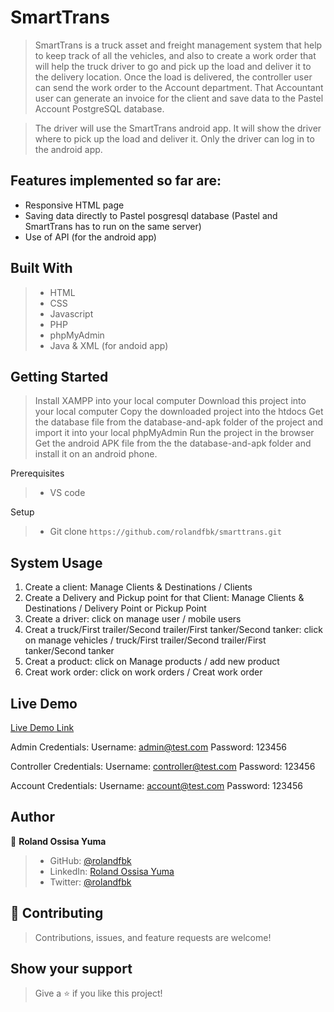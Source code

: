 # SmartTrans

> SmartTrans is a truck asset and freight management system that help to keep track of all the vehicles, and also to create a work order that will help the truck driver to go and pick up the load and deliver it to the delivery location. Once the load is delivered, the controller user can send the work order to the Account department. That Accountant user can generate an invoice for the client and save data to the Pastel Account PostgreSQL database.

> The driver will use the SmartTrans android app. It will show the driver where to pick up the load and deliver it. Only the driver can log in to the android app.

## Features implemented so far are:

- Responsive HTML page
- Saving data directly to Pastel posgresql database (Pastel and SmartTrans has to run on the same server)
- Use of API (for the android app)

## Built With

>- HTML
>- CSS
>- Javascript
>- PHP 
>- phpMyAdmin
>- Java & XML (for andoid app)

## Getting Started

> Install XAMPP into your local computer
> Download this project into your local computer
> Copy the downloaded project into the htdocs
> Get the database file from the database-and-apk folder of the project and import it into your local phpMyAdmin
> Run the project in the browser
> Get the android APK file from the the database-and-apk folder and install it on an android phone.

Prerequisites
>- VS code

Setup
>- Git clone `https://github.com/rolandfbk/smarttrans.git`

## System Usage

1. Create a client: Manage Clients & Destinations / Clients
2. Create a Delivery and Pickup point for that Client: Manage Clients & Destinations / Delivery Point or Pickup Point
3. Create a driver: click on manage user / mobile users
4. Creat a truck/First trailer/Second trailer/First tanker/Second tanker: click on manage vehicles / truck/First trailer/Second trailer/First tanker/Second tanker
5. Creat a product: click on Manage products / add new product
6. Creat work order: click on work orders / Creat work order

## Live Demo

[Live Demo Link](https://cheapprice.co.za/smarttrans/)

Admin Credentials:
Username: admin@test.com
Password: 123456

Controller Credentials:
Username: controller@test.com
Password: 123456

Account Credentials:
Username: account@test.com
Password: 123456


## Author

👤 **Roland Ossisa Yuma**

>- GitHub: [@rolandfbk](https://github.com/rolandfbk)
>- LinkedIn: [Roland Ossisa Yuma](https://linkedin.com/in/roland-ossisa-yuma)
>- Twitter: [@rolandfbk](https://twitter.com/rolandfbk)

## 🤝 Contributing

>Contributions, issues, and feature requests are welcome!

## Show your support

>Give a ⭐️ if you like this project!
